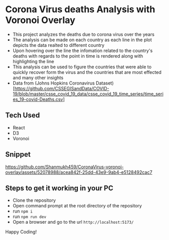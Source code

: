# Corona Virus deaths Analysis with Voronoi Overlay

- This project analyzes the deaths due to corona virus over the years
- The analysis can be made on each country as each line in the plot depicts the data realted to different country
- Upon hovering over the line the infomation related to the country's deaths with regards to the point in time is rendered along with highlighting the line
- This analysis can be used to figure the countries that were able to quickly recover form the virus and the countries that are most effected and many other insights
- Data from (Johns Hopkins Coronavirus Dataset)[https://github.com/CSSEGISandData/COVID-19/blob/master/csse_covid_19_data/csse_covid_19_time_series/time_series_19-covid-Deaths.csv]

## Tech Used

- React
- D3
- Voronoi

## Snippet

https://github.com/Shanmukh459/CoronaVirus-voronoi-overlay/assets/52078988/acea842f-25dd-43e9-9ab4-e5128492cac7

## Steps to get it working in your PC

- Clone the repository
- Open command prompt at the root directory of the repository
- run `npm i`
- run `npm run dev`
- Open a browser and go to the url `http://localhost:5173/`

Happy Coding!
 
